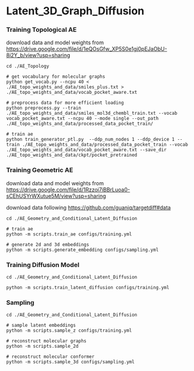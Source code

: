 # Latent_3D_Graph_Diffusion

### Training Topological AE
download data and model weights from https://drive.google.com/file/d/1eQOsGfw_XP5S0e1gj0pEJaObU-8i2Y_b/view?usp=sharing
```
cd ./AE_Topology

# get vocabulary for molecular graphs
python get_vocab.py --ncpu 40 < ./AE_topo_weights_and_data/smiles_plus.txt > ./AE_topo_weights_and_data/vocab_pocket_aware.txt

# preprocess data for more efficient loading
python preprocess.py --train ./AE_topo_weights_and_data/smiles_mol3d_chembl_train.txt --vocab vocab_pocket_aware.txt --ncpu 40 --mode single --out_path ./AE_topo_weights_and_data/processed_data_pocket_train/

# train ae
python train_generator_ptl.py  --ddp_num_nodes 1 --ddp_device 1 --train ./AE_topo_weights_and_data/processed_data_pocket_train --vocab ./AE_topo_weights_and_data/vocab_pocket_aware.txt --save_dir ./AE_topo_weights_and_data/ckpt/pocket_pretrained
```

### Training Geometric AE
download data and model weights from https://drive.google.com/file/d/1Rzzoi7iBBrLuoa0-sCEhUSYrWXutue5M/view?usp=sharing

download data following https://github.com/guanjq/targetdiff#data
```
cd ./AE_Geometry_and_Conditional_Latent_Diffusion

# train ae
python -m scripts.train_ae configs/training.yml

# generate 2d and 3d embeddings
python -m scripts.generate_embedding configs/sampling.yml
```

### Training Diffusion Model
```
cd ./AE_Geometry_and_Conditional_Latent_Diffusion

python -m scripts.train_latent_diffusion configs/training.yml
```

### Sampling
```
cd ./AE_Geometry_and_Conditional_Latent_Diffusion

# sample latent embeddings
python -m scripts.sample_z configs/training.yml

# reconstruct molecular graphs
python -m scripts.sample_2d

# reconstruct molecular conformer
python -m scripts.sample_3d configs/sampling.yml
```

